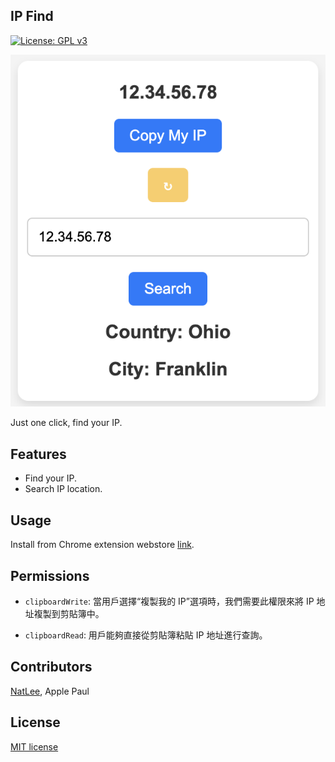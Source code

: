 IP Find
----
[![License: GPL v3](https://img.shields.io/badge/license-MIT-blue.svg)](./LICENSE)

![demo](./doc/popup.png)

Just one click, find your IP.

## Features

- Find your IP.
- Search IP location.

## Usage

Install from Chrome extension webstore [link](https://chrome.google.com/webstore/detail/ip-find/mjajkngihnkkbddplmehnaccpkelpeem).

## Permissions

- `clipboardWrite`: 當用戶選擇“複製我的 IP”選項時，我們需要此權限來將 IP 地址複製到剪貼簿中。

- `clipboardRead`: 用戶能夠直接從剪貼簿粘貼 IP 地址進行查詢。


## Contributors

[NatLee](https://github.com/NatLee/), Apple Paul

## License
[MIT license](./LICENSE)
